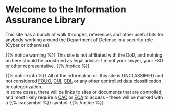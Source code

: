 # Welcome to the Information Assurance Library

This site has a bunch of walk throughs, references and other useful bits for anybody working around the Department of Defense in a security role (Cyber or otherwise).

{{% notice warning %}}
This site is not affiliated with the DoD, and nothing on here should be construed as legal advise.  I'm not your lawyer, your FSO or other representative.
{{% /notice %}}

{{% notice info %}}
All of the information on this site is UNCLASSIFIED and not considered [FOUO](/glossary/#fouo), [CUI](/glossary/#cui), [CDI](/glossary/#cdi), or any other controlled data classification or categorization.  
In some cases, there will be links to sites or documents that are controlled, and most likely require a [CAC](/glossary/#cac) or [ECA](/glossary/#eca) to access - these will be marked with a {{% cacsymbol %}} symbol.
{{% /notice %}}
